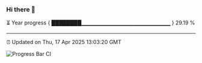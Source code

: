 ### Hi there 👋

⏳ Year progress { ████████▁▁▁▁▁▁▁▁▁▁▁▁▁▁▁▁▁▁▁▁▁▁ } 29.19 %

---

⏰ Updated on Thu, 17 Apr 2025 13:03:20 GMT

![Progress Bar CI](https://github.com/IshwaranRudhara/GIT-ACTION/workflows/Progress%20Bar%20CI/badge.svg)
